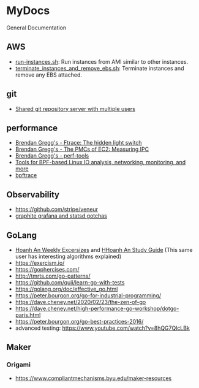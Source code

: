 # MyDocs
General Documentation

## AWS

* [run-instances.sh](https://gist.github.com/lhelman/ce0885d45175189c06dda6eb83397e84): Run instances from AMI similar to other instances.
* [terminate_instances_and_remove_ebs.sh](https://gist.github.com/lhelman/6cdf4407c8b7d5a712e5c01fb18bc7a7): Terminate instances and remove any EBS attached.


## git

* [Shared git repository server with multiple users](https://github.com/lhelman/MyDocs/wiki/Shared-git-repository-server-with-multiple-users)

## performance

* [Brendan Gregg's - Ftrace: The hidden light switch](https://lwn.net/Articles/608497/)
* [Brendan Gregg's - The PMCs of EC2: Measuring IPC](http://www.brendangregg.com/blog/2017-05-04/the-pmcs-of-ec2.html)
* [Brendan Gregg's - perf-tools](https://github.com/brendangregg/perf-tools)
* [Tools for BPF-based Linux IO analysis, networking, monitoring, and more](https://github.com/iovisor/bcc)
* [bpftrace](https://github.com/iovisor/bpftrace)

## Observability

* https://github.com/stripe/veneur
* [graphite grafana and statsd gotchas](https://grafana.com/blog/2016/03/03/25-graphite-grafana-and-statsd-gotchas/)

## GoLang

* [Hoanh An Weekly Excersizes](https://www.getrevue.co/profile/hoanhan101) and [HHoanh An Study Guide](https://github.com/hoanhan101/ultimate-go) (This same user has interesting algorithms explained)
* https://exercism.io/
* https://gophercises.com/
* http://tmrts.com/go-patterns/
* https://github.com/quii/learn-go-with-tests
* https://golang.org/doc/effective_go.html
* https://peter.bourgon.org/go-for-industrial-programming/
* https://dave.cheney.net/2020/02/23/the-zen-of-go
* https://dave.cheney.net/high-performance-go-workshop/dotgo-paris.html
* https://peter.bourgon.org/go-best-practices-2016/
* advanced testing: https://www.youtube.com/watch?v=8hQG7QlcLBk

## Maker

### Origami


* https://www.compliantmechanisms.byu.edu/maker-resources
